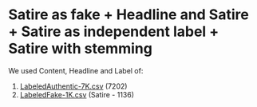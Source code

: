 # Satire as fake + Headline and Satire + Satire as independent label + Satire with stemming

We used Content, Headline and Label of:
1. [LabeledAuthentic-7K.csv](https://www.kaggle.com/cryptexcode/banfakenews?select=LabeledAuthentic-7K.csv) (7202)
3. [LabeledFake-1K.csv](https://www.kaggle.com/cryptexcode/banfakenews?select=LabeledFake-1K.csv) (Satire - 1136)